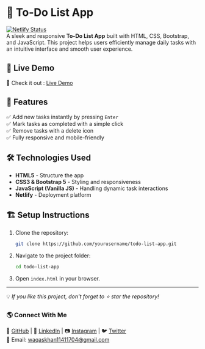 # 📌 To-Do List App<br>
[![Netlify Status](https://api.netlify.com/api/v1/badges/e470a4f1-c946-466b-80d1-e853c6820521/deploy-status)](https://app.netlify.com/sites/simple-todoapp-js/deploys)<br>
A sleek and responsive **To-Do List App** built with HTML, CSS, Bootstrap, and JavaScript. This project helps users efficiently manage daily tasks with an intuitive interface and smooth user experience.

## 🚀 Live Demo
🔗 Check it out : [Live Demo](https://simple-todoapp-js.netlify.app/) 

## 📜 Features
✅ Add new tasks instantly by pressing `Enter`  
✅ Mark tasks as completed with a simple click  
✅ Remove tasks with a delete icon  
✅ Fully responsive and mobile-friendly   

## 🛠️ Technologies Used
- **HTML5** - Structure the app
- **CSS3 & Bootstrap 5** - Styling and responsiveness
- **JavaScript (Vanilla JS)** - Handling dynamic task interactions
- **Netlify** - Deployment platform

## 🏗️ Setup Instructions
1. Clone the repository:
   ```sh
   git clone https://github.com/yourusername/todo-list-app.git
   ```
2. Navigate to the project folder:
   ```sh
   cd todo-list-app
   ```
3. Open `index.html` in your browser.

---
💡 *If you like this project, don't forget to ⭐ star the repository!*

### 🌎 Connect With Me
🔗 [GitHub](https://github.com/Waqas-Khan-CodeCanvas) |
🔗 [LinkedIn](https://www.linkedin.com/in/waqas-khan-a68602343/) | 
📷 [Instagram](https://www.instagram.com/waqas.khan623/) |
🐦 [Twitter](https://twitter.com/yourusername)  <br>
📧 Email: waqaskhan11411704@gmail.com 

